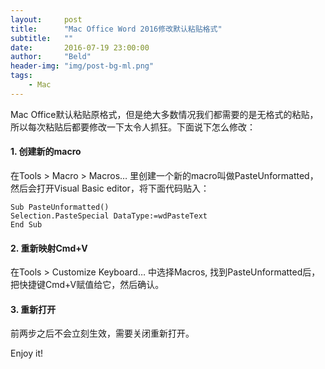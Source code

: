 ```yaml
---
layout:     post
title:      "Mac Office Word 2016修改默认粘贴格式"
subtitle:   ""
date:       2016-07-19 23:00:00
author:     "Beld"
header-img: "img/post-bg-ml.png"
tags:
    - Mac
---
```


Mac Office默认粘贴原格式，但是绝大多数情况我们都需要的是无格式的粘贴，所以每次粘贴后都要修改一下太令人抓狂。下面说下怎么修改：

#### 1. 创建新的macro

在Tools > Macro > Macros… 里创建一个新的macro叫做PasteUnformatted，然后会打开Visual Basic editor，将下面代码贴入：


```
Sub PasteUnformatted()
Selection.PasteSpecial DataType:=wdPasteText
End Sub
```

#### 2. 重新映射Cmd+V

在Tools > Customize Keyboard… 中选择Macros, 找到PasteUnformatted后，把快捷键Cmd+V赋值给它，然后确认。

#### 3. 重新打开

前两步之后不会立刻生效，需要关闭重新打开。

Enjoy it!

